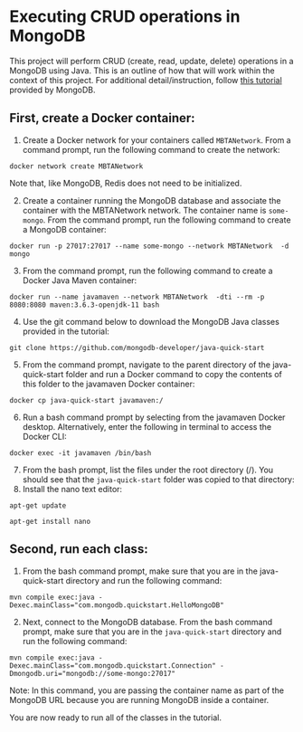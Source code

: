 # Executing CRUD operations in MongoDB
This project will perform CRUD (create, read, update, delete) operations in a MongoDB using Java. This is an outline of how that will work within the context of this project. For additional detail/instruction, follow [this tutorial](https://www.mongodb.com/developer/languages/java/java-setup-crud-operations/) provided by MongoDB.

## First, create a Docker container:
1. Create a Docker network for your containers called `MBTANetwork`. From a command prompt, run the following command to create the network:
``` 
docker network create MBTANetwork
```
Note that, like MongoDB, Redis does not need to be initialized.

2. Create a container running the MongoDB database and associate the container with the MBTANetwork network. The container name is `some-mongo`. From the command prompt, run the following command to create a MongoDB container:
```
docker run -p 27017:27017 --name some-mongo --network MBTANetwork  -d mongo 
```
3. From the command prompt, run the following command to create a Docker Java Maven container:
```
docker run --name javamaven --network MBTANetwork  -dti --rm -p 8080:8080 maven:3.6.3-openjdk-11 bash
```
4. Use the git command below to download the MongoDB Java classes provided in the tutorial:
```
git clone https://github.com/mongodb-developer/java-quick-start
```
5. From the command prompt, navigate to the parent directory of the java-quick-start folder and run a Docker command to copy the contents of this folder to the javamaven Docker container:
```
docker cp java-quick-start javamaven:/
```
6. Run a bash command prompt by selecting <CLI> from the javamaven Docker desktop. Alternatively, enter the following in terminal to access the Docker CLI:
```
docker exec -it javamaven /bin/bash
```
7. From the bash prompt, list the files under the root directory (/). You should see that the `java-quick-start` folder was copied to that directory:
8. Install the nano text editor:
```
apt-get update
```
```
apt-get install nano
```

## Second, run each class:
1. From the bash command prompt, make sure that you are in the java-quick-start directory and run the following command:
```
mvn compile exec:java -Dexec.mainClass="com.mongodb.quickstart.HelloMongoDB"
```
2. Next, connect to the MongoDB database. From the bash command prompt, make sure that you are in the `java-quick-start` directory and run the following command:
```
mvn compile exec:java -Dexec.mainClass="com.mongodb.quickstart.Connection" -Dmongodb.uri="mongodb://some-mongo:27017"
```
Note: In this command, you are passing the container name as part of the MongoDB URL because you are running MongoDB inside a container.

You are now ready to run all of the classes in the tutorial.